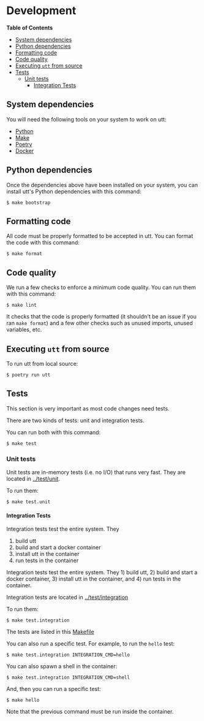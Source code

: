 # Development

**Table of Contents**

- [System dependencies](#system-dependencies)
- [Python dependencies](#python-dependencies)
- [Formatting code](#formatting-code)
- [Code quality](#code-quality)
- [Executing `utt` from source](#executing-utt-from-source)
- [Tests](#tests)
    - [Unit tests](#unit-tests)
        - [Integration Tests](#integration-tests)



## System dependencies

You will need the following tools on your system to work on utt:

- [Python](https://www.python.org/)
- [Make](https://www.gnu.org/software/make/)
- [Poetry](https://python-poetry.org/)
- [Docker](https://www.docker.com/)


## Python dependencies

Once the dependencies above have been installed on your system, you
can install utt's Python dependencies with this command:

`$ make bootstrap`


## Formatting code

All code must be properly formatted to be accepted in utt. You can
format the code with this command:

`$ make format`


## Code quality

We run a few checks to enforce a minimum code quality. You can run
them with this command:

`$ make lint`

It checks that the code is properly formatted (it shouldn't be an
issue if you ran `make format`) and a few other checks such as unused
imports, unused variables, etc.


## Executing `utt` from source

To run utt from local source:

`$ poetry run utt`


## Tests

This section is very important as most code changes need tests.

There are two kinds of tests: unit and integration tests.

You can run both with this command:

`$ make test`


### Unit tests

Unit tests are in-memory tests (i.e. no I/O) that runs very fast. They
are located in [../test/unit](../test/unit).

To run them:

`$ make test.unit`


#### Integration Tests

Integration tests test the entire system. They

1. build utt
2. build and start a docker container
3. install utt in the container
4. run tests in the container


Integration tests test the entire system. They 1) build utt, 2) build
and start a docker container, 3) install utt in the container, and 4)
run tests in the container.

Integration tests are located in
[../test/integration](../test/integration)


To run them:

`$ make test.integration`

The tests are listed in this [Makefile](../test/integration/Makefile)

You can also run a specific test. For example, to run the `hello`
test:

`$ make test.integration INTEGRATION_CMD=hello`

You can also spawn a shell in the container:

`$ make test.integration INTEGRATION_CMD=shell`

And, then you can run a specific test:

`$ make hello`

Note that the previous command must be run inside the container.
